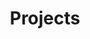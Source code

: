 ---
title: Projects
featured_image: "images/notebook.jpg"
omit_header_text: true
description: We'd love to hear from you
type: page
menu:
  main: {}

---